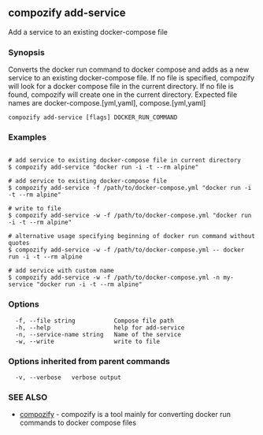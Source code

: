 ## compozify add-service

Add a service to an existing docker-compose file

### Synopsis

Converts the docker run command to docker compose and adds as a new service to an existing docker-compose file.
If no file is specified, compozify will look for a docker compose file in the current directory.
If no file is found, compozify will create one in the current directory.
Expected file names are docker-compose.[yml,yaml], compose.[yml,yaml]


```
compozify add-service [flags] DOCKER_RUN_COMMAND
```

### Examples

```

# add service to existing docker-compose file in current directory
$ compozify add-service "docker run -i -t --rm alpine"

# add service to existing docker-compose file
$ compozify add-service -f /path/to/docker-compose.yml "docker run -i -t --rm alpine"

# write to file
$ compozify add-service -w -f /path/to/docker-compose.yml "docker run -i -t --rm alpine"

# alternative usage specifying beginning of docker run command without quotes
$ compozify add-service -w -f /path/to/docker-compose.yml -- docker run -i -t --rm alpine

# add service with custom name
$ compozify add-service -w -f /path/to/docker-compose.yml -n my-service "docker run -i -t --rm alpine"

```

### Options

```
  -f, --file string           Compose file path
  -h, --help                  help for add-service
  -n, --service-name string   Name of the service
  -w, --write                 write to file
```

### Options inherited from parent commands

```
  -v, --verbose   verbose output
```

### SEE ALSO

* [compozify](compozify.md)	 - compozify is a tool mainly for converting docker run commands to docker compose files

